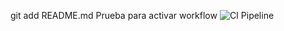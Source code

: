 git add README.md
P r u e b a   p a r a   a c t i v a r   w o r k f l o w 
 
 ![CI Pipeline](https://github.com/tu-usuario/tu-repo/actions/workflows/ci-pipeline.yml/badge.svg)
